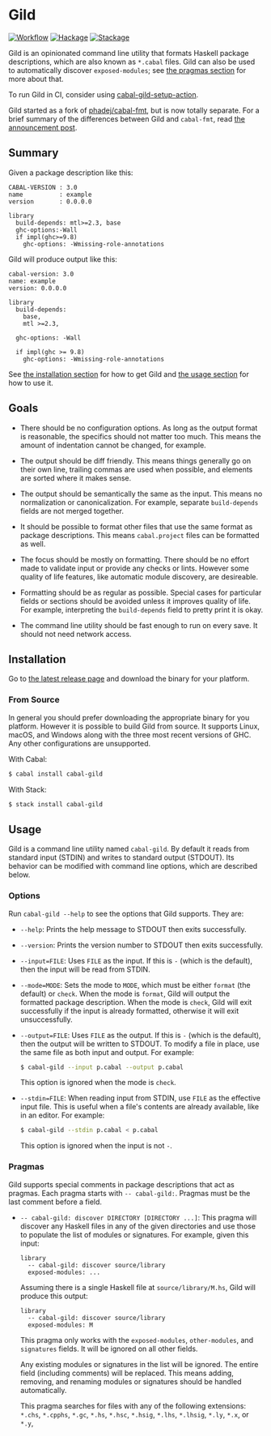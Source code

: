 # Gild

[![Workflow](https://github.com/tfausak/cabal-gild/actions/workflows/workflow.yaml/badge.svg)](https://github.com/tfausak/cabal-gild/actions/workflows/workflow.yaml)
[![Hackage](https://img.shields.io/hackage/v/cabal-gild)](https://hackage.haskell.org/package/cabal-gild)
[![Stackage](https://www.stackage.org/package/cabal-gild/badge/nightly?label=stackage)](https://www.stackage.org/package/cabal-gild)

Gild is an opinionated command line utility that formats Haskell package
descriptions, which are also known as `*.cabal` files. Gild can also be used to
automatically discover `exposed-modules`; see [the pragmas section][] for more
about that.

[the pragmas section]: #pragmas

To run Gild in CI, consider using [cabal-gild-setup-action][].

[cabal-gild-setup-action]: https://github.com/tfausak/cabal-gild-setup-action

Gild started as a fork of [phadej/cabal-fmt][], but is now totally separate.
For a brief summary of the differences between Gild and `cabal-fmt`, read [the
announcement post][].

[phadej/cabal-fmt]: https://github.com/phadej/cabal-fmt
[the announcement post]: https://taylor.fausak.me/2024/02/17/gild/

## Summary

Given a package description like this:

``` cabal
CABAL-VERSION : 3.0
name          : example
version       : 0.0.0.0

library
  build-depends: mtl>=2.3, base
  ghc-options:-Wall
  if impl(ghc>=9.8)
    ghc-options: -Wmissing-role-annotations
```

Gild will produce output like this:

``` cabal
cabal-version: 3.0
name: example
version: 0.0.0.0

library
  build-depends:
    base,
    mtl >=2.3,

  ghc-options: -Wall

  if impl(ghc >= 9.8)
    ghc-options: -Wmissing-role-annotations
```

See [the installation section][] for how to get Gild and [the usage section][]
for how to use it.

[the installation section]: #installation
[the usage section]: #usage

## Goals

- There should be no configuration options. As long as the output format is
  reasonable, the specifics should not matter too much. This means the amount
  of indentation cannot be changed, for example.

- The output should be diff friendly. This means things generally go on their
  own line, trailing commas are used when possible, and elements are sorted
  where it makes sense.

- The output should be semantically the same as the input. This means no
  normalization or canonicalization. For example, separate `build-depends`
  fields are not merged together.

- It should be possible to format other files that use the same format as
  package descriptions. This means `cabal.project` files can be formatted as
  well.

- The focus should be mostly on formatting. There should be no effort made to
  validate input or provide any checks or lints. However some quality of life
  features, like automatic module discovery, are desireable.

- Formatting should be as regular as possible. Special cases for particular
  fields or sections should be avoided unless it improves quality of life. For
  example, interpreting the `build-depends` field to pretty print it is okay.

- The command line utility should be fast enough to run on every save. It
  should not need network access.

## Installation

Go to [the latest release page][] and download the binary for your platform.

[the latest release page]: https://github.com/tfausak/cabal-gild/releases/latest

### From Source

In general you should prefer downloading the appropriate binary for you
platform. However it is possible to build Gild from source. It supports Linux,
macOS, and Windows along with the three most recent versions of GHC. Any other
configurations are unsupported.

With Cabal:

``` sh
$ cabal install cabal-gild
```

With Stack:

``` sh
$ stack install cabal-gild
```

## Usage

Gild is a command line utility named `cabal-gild`. By default it reads from
standard input (STDIN) and writes to standard output (STDOUT). Its behavior can
be modified with command line options, which are described below.

### Options

Run `cabal-gild --help` to see the options that Gild supports. They are:

- `--help`: Prints the help message to STDOUT then exits successfully.

- `--version`: Prints the version number to STDOUT then exits successfully.

- `--input=FILE`: Uses `FILE` as the input. If this is `-` (which is the
  default), then the input will be read from STDIN.

- `--mode=MODE`: Sets the mode to `MODE`, which must be either `format` (the
  default) or `check`. When the mode is `format`, Gild will output the
  formatted package description. When the mode is `check`, Gild will exit
  successfully if the input is already formatted, otherwise it will exit
  unsuccessfully.

- `--output=FILE`: Uses `FILE` as the output. If this is `-` (which is the
  default), then the output will be written to STDOUT. To modify a file in
  place, use the same file as both input and output. For example:

  ``` sh
  $ cabal-gild --input p.cabal --output p.cabal
  ```

  This option is ignored when the mode is `check`.

- `--stdin=FILE`: When reading input from STDIN, use `FILE` as the effective
  input file. This is useful when a file's contents are already available, like
  in an editor. For example:

  ``` sh
  $ cabal-gild --stdin p.cabal < p.cabal
  ```

  This option is ignored when the input is not `-`.

### Pragmas

Gild supports special comments in package descriptions that act as pragmas.
Each pragma starts with `-- cabal-gild:`. Pragmas must be the last comment
before a field.

- `-- cabal-gild: discover DIRECTORY [DIRECTORY ...]`: This pragma will
  discover any Haskell files in any of the given directories and use those to
  populate the list of modules or signatures. For example, given this input:

  ``` cabal
  library
    -- cabal-gild: discover source/library
    exposed-modules: ...
  ```

  Assuming there is a single Haskell file at `source/library/M.hs`, Gild will
  produce this output:

  ``` cabal
  library
    -- cabal-gild: discover source/library
    exposed-modules: M
  ```

  This pragma only works with the `exposed-modules`, `other-modules`, and
  `signatures` fields. It will be ignored on all other fields.

  Any existing modules or signatures in the list will be ignored. The entire
  field (including comments) will be replaced. This means adding, removing, and
  renaming modules or signatures should be handled automatically.

  This pragma searches for files with any of the following extensions: `*.chs`,
  `*.cpphs`, `*.gc`, `*.hs`, `*.hsc`, `*.hsig`, `*.lhs`, `*.lhsig`, `*.ly`,
  `*.x`, or `*.y`,
